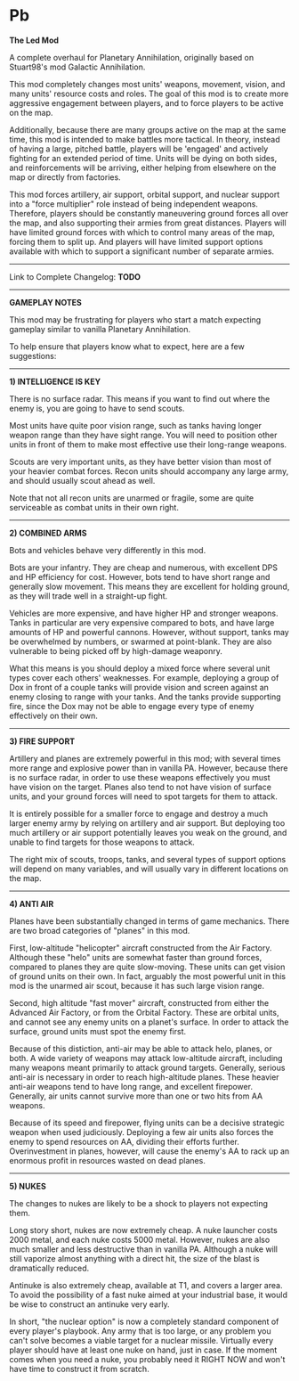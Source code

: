 # Pb
**The Led Mod**

A complete overhaul for Planetary Annihilation, originally based on Stuart98's mod Galactic Annihilation.

This mod completely changes most units' weapons, movement, vision, and many units' resource costs and roles.
The goal of this mod is to create more aggressive engagement between players, and to force players to be active on the map.

Additionally, because there are many groups active on the map at the same time, this mod is intended to make battles more tactical.
In theory, instead of having a large, pitched battle, players will be 'engaged' and actively fighting for an extended period of time.
Units will be dying on both sides, and reinforcements will be arriving, either helping from elsewhere on the map or directly from factories.

This mod forces artillery, air support, orbital support, and nuclear support into a "force multiplier" role instead of being independent weapons.
Therefore, players should be constantly maneuvering ground forces all over the map, and also supporting their armies from great distances.
Players will have limited ground forces with which to control many areas of the map, forcing them to split up.
And players will have limited support options available with which to support a significant number of separate armies.

----------

Link to Complete Changelog:  **TODO**

----------

**GAMEPLAY NOTES**

This mod may be frustrating for players who start a match expecting gameplay similar to vanilla Planetary Annihilation.

To help ensure that players know what to expect, here are a few suggestions:

-----
**1) INTELLIGENCE IS KEY**

There is no surface radar. This means if you want to find out where the enemy is, you are going to have to send scouts.

Most units have quite poor vision range, such as tanks having longer weapon range than they have sight range. 
You will need to position other units in front of them to make most effective use their long-range weapons.

Scouts are very important units, as they have better vision than most of your heavier combat forces.
Recon units should accompany any large army, and should usually scout ahead as well.

Note that not all recon units are unarmed or fragile, some are quite serviceable as combat units in their own right.

-----
**2) COMBINED ARMS**

Bots and vehicles behave very differently in this mod.

Bots are your infantry. They are cheap and numerous, with excellent DPS and HP efficiency for cost.
However, bots tend to have short range and generally slow movement.
This means they are excellent for holding ground, as they will trade well in a straight-up fight.

Vehicles are more expensive, and have higher HP and stronger weapons.
Tanks in particular are very expensive compared to bots, and have large amounts of HP and powerful cannons.
However, without support, tanks may be overwhelmed by numbers, or swarmed at point-blank. They are also vulnerable to being picked off by high-damage weaponry.

What this means is you should deploy a mixed force where several unit types cover each others' weaknesses.
For example, deploying a group of Dox in front of a couple tanks will provide vision and screen against an enemy closing to range with your tanks.
And the tanks provide supporting fire, since the Dox may not be able to engage every type of enemy effectively on their own.

-----
**3) FIRE SUPPORT**

Artillery and planes are extremely powerful in this mod; with several times more range and explosive power than in vanilla PA.
However, because there is no surface radar, in order to use these weapons effectively you must have vision on the target.
Planes also tend to not have vision of surface units, and your ground forces will need to spot targets for them to attack.

It is entirely possible for a smaller force to engage and destroy a much larger enemy army by relying on artillery and air support.
But deploying too much artillery or air support potentially leaves you weak on the ground, and unable to find targets for those weapons to attack.

The right mix of scouts, troops, tanks, and several types of support options will depend on many variables, and will usually vary in different locations on the map.

-----
**4) ANTI AIR**

Planes have been substantially changed in terms of game mechanics. There are two broad categories of "planes" in this mod. 

First, low-altitude "helicopter" aircraft constructed from the Air Factory. 
Although these "helo" units are somewhat faster than ground forces, compared to planes they are quite slow-moving.
These units can get vision of ground units on their own.
In fact, arguably the most powerful unit in this mod is the unarmed air scout, because it has such large vision range.

Second, high altitude "fast mover" aircraft, constructed from either the Advanced Air Factory, or from the Orbital Factory.
These are orbital units, and cannot see any enemy units on a planet's surface.
In order to attack the surface, ground units must spot the enemy first.

Because of this distiction, anti-air may be able to attack helo, planes, or both.
A wide variety of weapons may attack low-altitude aircraft, including many weapons meant primarily to attack ground targets.
Generally, serious anti-air is necessary in order to reach high-altitude planes.
These heavier anti-air weapons tend to have long range, and excellent firepower.
Generally, air units cannot survive more than one or two hits from AA weapons.

Because of its speed and firepower, flying units can be a decisive strategic weapon when used judiciously.
Deploying a few air units also forces the enemy to spend resources on AA, dividing their efforts further.
Overinvestment in planes, however, will cause the enemy's AA to rack up an enormous profit in resources wasted on dead planes.

-----
**5) NUKES**

The changes to nukes are likely to be a shock to players not expecting them.

Long story short, nukes are now extremely cheap. A nuke launcher costs 2000 metal, and each nuke costs 5000 metal.
However, nukes are also much smaller and less destructive than in vanilla PA.
Although a nuke will still vaporize almost anything with a direct hit, the size of the blast is dramatically reduced.

Antinuke is also extremely cheap, available at T1, and covers a larger area.
To avoid the possibility of a fast nuke aimed at your industrial base, it would be wise to construct an antinuke very early.

In short, "the nuclear option" is now a completely standard component of every player's playbook.
Any army that is too large, or any problem you can't solve becomes a viable target for a nuclear missile.
Virtually every player should have at least one nuke on hand, just in case.
If the moment comes when you need a nuke, you probably need it RIGHT NOW and won't have time to construct it from scratch.

